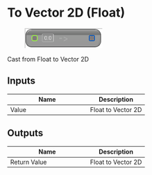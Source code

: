 # To Vector 2D (Float)

<div align="left" data-full-width="false">

<figure><img src="../../../../.gitbook/assets/To_Vector_2D_(Float).png" alt=""><figcaption></figcaption></figure>

</div>

Cast from Float to Vector 2D

## Inputs

<table><thead><tr><th width="170">Name</th><th>Description</th></tr></thead><tbody><tr><td>Value</td><td>Float to Vector 2D</td></tr></tbody></table>

## Outputs

<table><thead><tr><th width="170">Name</th><th>Description</th></tr></thead><tbody><tr><td>Return Value</td><td>Float to Vector 2D</td></tr></tbody></table>
